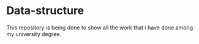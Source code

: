 # Data-structure

This repository is being done to show all the work that i have done among my university degree.
